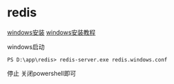 # redis
[windows安装](https://redis.io/docs/getting-started/installation/install-redis-on-windows/)
[windows安装教程](https://www.cnblogs.com/chen-ao666/p/17190070.html)

windows启动
```
PS D:\app\redis> redis-server.exe redis.windows.conf
```

停止
关闭powershell即可